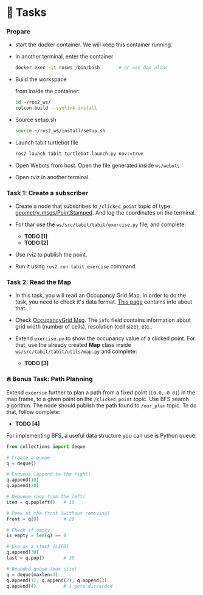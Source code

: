 # :dart: Tasks



### Prepare

- start the docker container. We will keep this container running.

- In another terminal, enter the container

  ```bash
  docker exec -it rosws /bin/bash       # or use dox alias
  ```

- Build the workspace

  from inside the container:

  ```bash
  cd ~/ros2_ws/
  colcon build --symlink-install
  ```

- Source setup.sh

  ```bash
  source ~/ros2_ws/install/setup.sh
  ```

- Launch tabit turtlebot file

  ```bash
  ros2 launch tabit turtlebot.launch.py nav:=true
  ```

- Open Webots from host. Open the file generated inside `ws/webots`

- Open rviz in another terminal.



### Task 1: Create a subscriber

- Create a node that subscribes to `/clicked_point` topic of type: [geometry_msgs/PointStamped](https://docs.ros.org/en/noetic/api/geometry_msgs/html/msg/PointStamped.html). And log the coordinates on the terminal. 
- For thar use the  `ws/src/tabit/tabit/exercise.py` file, and complete:
  - **TODO [1]**
  - **TODO [2]**

- Use rviz to publish the point.
- Run it using `ros2 run tabit exercise` command



### Task 2: Read the Map

- In this task, you will read an Occupancy Grid Map. In order to do the task, you need to check it's data format. [This page](https://github.com/a2s-institute/foundations_course/blob/master/content/ros/nodes_topics_messages/home_work/occupancy_grid_maps.md) contains info about that.
- Check [OccupancyGrid Msg](https://docs.ros.org/en/noetic/api/nav_msgs/html/msg/OccupancyGrid.html). The `info` field contains information about grid width (number of cells), resolution (cell size), etc..

- Extend `exercise.py` to show the occupancy value of a clicked point. For that, use the already created **Map** class inside `ws/src/tabit/tabit/utils/map.py` and complete:
  - **TODO [3]** 



### :fire: Bonus Task: Path Planning

Extend `excersie` further to plan a path from a fixed point (`[0.0, 0.0]`) in the map frame, to a given point on the `/clicked_point` topic. Use BFS search algorithm. The node should publish the path found to `/our_plan` topic. To do that, follow complete:

- **TODO [4]**

For implementing BFS, a useful data structure you can use is Python queue:

```python
from collections import deque

# Create a queue
q = deque()

# Enqueue (append to the right)
q.append(10)
q.append(20)

# Dequeue (pop from the left)
item = q.popleft()   # 10

# Peek at the front (without removing)
front = q[0]         # 20

# Check if empty
is_empty = len(q) == 0

# Use as a stack (LIFO)
q.append(30)
last = q.pop()       # 30

# Bounded queue (max size)
q = deque(maxlen=3)
q.append(1); q.append(2); q.append(3)
q.append(4)          # 1 gets discarded
```

